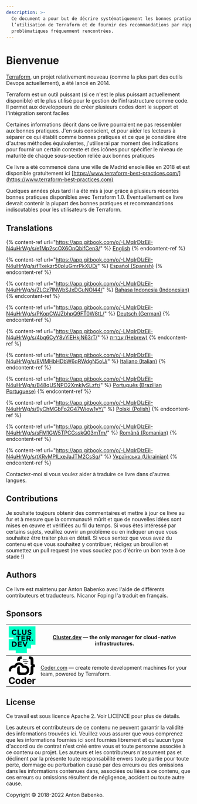```yaml
---
description: >-
  Ce document a pour but de décrire systématiquement les bonnes pratiques dans
  l’utilisation de Terraform et de fournir des recommandations par rapport aux
  problèmatiques fréquemment rencontrées.
---
```


# Bienvenue

[Terraform](https://www.terraform.io), un projet relativement nouveau (comme la plus part des outils Devops actuellement), a été lancé en 2014.

Terraform est un outil puissant (si ce n'est le plus puissant actuellement disponible) et le plus utilisé pour le gestion de l'infrastructure comme code. Il permet aux developpeurs de créer plusieurs codes dont le support et l'intégration seront faciles

Certaines informations décrit dans ce livre pourraient ne pas ressembler aux bonnes pratiques. J'en suis conscient, et pour aider les lecteurs à séparer ce qui établit comme bonnes pratiques et ce que je considère être d'autres méthodes équivalentes, j'utiliserai par moment des indications pour fournir un certain contexte et des icônes pour spécifier le niveau de maturité de chaque sous-section reliée aux bonnes pratiques

Ce livre a été commencé dans une ville de Madrid ensoleillée en 2018 et est disponible gratuitement ici [https://www.terraform-best-practices.com/](https://www.terraform-best-practices.com)

Quelques années plus tard il a été mis à jour grâce à plusieurs récentes bonnes pratiques disponibles avec Terraform 1.0. Éventuellement ce livre devrait contenir la plupart des bonnes pratiques et recommandations indiscutables pour les utilisateurs de Terraform.

## Translations

{% content-ref url="https://app.gitbook.com/o/-LMqIrDlzEiI-N4uHrWg/s/e1Mp2scOX6OnQbifCen3/" %}
[English](https://app.gitbook.com/o/-LMqIrDlzEiI-N4uHrWg/s/e1Mp2scOX6OnQbifCen3/)
{% endcontent-ref %}

{% content-ref url="https://app.gitbook.com/o/-LMqIrDlzEiI-N4uHrWg/s/fTxekzr50pIuGmrPkXUD/" %}
[Español (Spanish)](https://app.gitbook.com/o/-LMqIrDlzEiI-N4uHrWg/s/fTxekzr50pIuGmrPkXUD/)
{% endcontent-ref %}

{% content-ref url="https://app.gitbook.com/o/-LMqIrDlzEiI-N4uHrWg/s/ZLCz7lNWbSJxDGuNOI44/" %}
[Bahasa Indonesia (Indonesian)](https://app.gitbook.com/o/-LMqIrDlzEiI-N4uHrWg/s/ZLCz7lNWbSJxDGuNOI44/)
{% endcontent-ref %}

{% content-ref url="https://app.gitbook.com/o/-LMqIrDlzEiI-N4uHrWg/s/PKopCWJZbhpQ9FT0W8tL/" %}
[Deutsch (German)](https://app.gitbook.com/o/-LMqIrDlzEiI-N4uHrWg/s/PKopCWJZbhpQ9FT0W8tL/)
{% endcontent-ref %}

{% content-ref url="https://app.gitbook.com/o/-LMqIrDlzEiI-N4uHrWg/s/4bq6CyY8vYiEHkjN63rT/" %}
[עברית (Hebrew)](https://app.gitbook.com/o/-LMqIrDlzEiI-N4uHrWg/s/4bq6CyY8vYiEHkjN63rT/)
{% endcontent-ref %}

{% content-ref url="https://app.gitbook.com/o/-LMqIrDlzEiI-N4uHrWg/s/8VlMHbHDbW6qRWdgN5oU/" %}
[Italiano (Italian)](https://app.gitbook.com/o/-LMqIrDlzEiI-N4uHrWg/s/8VlMHbHDbW6qRWdgN5oU/)
{% endcontent-ref %}

{% content-ref url="https://app.gitbook.com/o/-LMqIrDlzEiI-N4uHrWg/s/B48qUSNPO2XmkIySLzfr/" %}
[Português (Brazilian Portuguese)](https://app.gitbook.com/o/-LMqIrDlzEiI-N4uHrWg/s/B48qUSNPO2XmkIySLzfr/)
{% endcontent-ref %}

{% content-ref url="https://app.gitbook.com/o/-LMqIrDlzEiI-N4uHrWg/s/9yChMGbFo2G47Wiow1yY/" %}
[Polski (Polish)](https://app.gitbook.com/o/-LMqIrDlzEiI-N4uHrWg/s/9yChMGbFo2G47Wiow1yY/)
{% endcontent-ref %}

{% content-ref url="https://app.gitbook.com/o/-LMqIrDlzEiI-N4uHrWg/s/sFM1GW5TPCGsskQ03mTm/" %}
[Română (Romanian)](https://app.gitbook.com/o/-LMqIrDlzEiI-N4uHrWg/s/sFM1GW5TPCGsskQ03mTm/)
{% endcontent-ref %}

{% content-ref url="https://app.gitbook.com/o/-LMqIrDlzEiI-N4uHrWg/s/tXRvMPILxeJaJTM2CsSq/" %}
[Українська (Ukrainian)](https://app.gitbook.com/o/-LMqIrDlzEiI-N4uHrWg/s/tXRvMPILxeJaJTM2CsSq/)
{% endcontent-ref %}

Contactez-moi si vous voulez aider à traduire ce livre dans d'autres langues.

## Contributions

Je souhaite toujours obtenir des commentaires et mettre à jour ce livre au fur et à mesure que la communauté mûrit et que de nouvelles idées sont mises en œuvre et vérifiées au fil du temps. Si vous êtes intéressé par certains sujets, veuillez ouvrir un problème ou en indiquer un que vous souhaitez être traiter plus en détail. Si vous sentez que vous avez du contenu et que vous souhaitez y contribuer, rédigez un brouillon et soumettez un pull request (ne vous souciez pas d'écrire un bon texte à ce stade !)

## Authors

Ce livre est maintenu par Anton Babenko avec l'aide de différents contributeurs et traducteurs. Nicanor Foping l'a traduit en français.

## Sponsors

| [![](.gitbook/assets/cluster-dev-logo-site.png)](https://cluster.dev) | [Cluster.dev](http://cluster.dev) — the only manager for cloud-native infrastructures.                   |
| --------------------------------------------------------------------- | -------------------------------------------------------------------------------------------------------- |
| [![](.gitbook/assets/coder-logo-for-sponsor.png)](http://coder.com/)  | [Coder.com](http://coder.com/) — create remote development machines for your team, powered by Terraform. |

## License

Ce travail est sous licence Apache 2. Voir LICENCE pour plus de détails.

Les auteurs et contributeurs de ce contenu ne peuvent garantir la validité des informations trouvées ici. Veuillez vous assurer que vous comprenez que les informations fournies ici sont fournies librement et qu'aucun type d'accord ou de contrat n'est créé entre vous et toute personne associée à ce contenu ou projet. Les auteurs et les contributeurs n'assument pas et déclinent par la présente toute responsabilité envers toute partie pour toute perte, dommage ou perturbation causé par des erreurs ou des omissions dans les informations contenues dans, associées ou liées à ce contenu, que ces erreurs ou omissions résultent de négligence, accident ou toute autre cause.

Copyright © 2018-2022 Anton Babenko.
